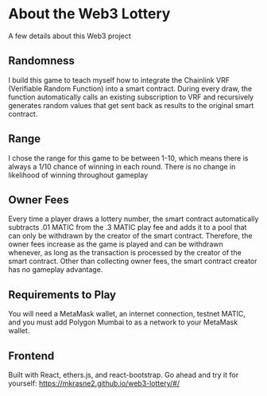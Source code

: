# About the Web3 Lottery

A few details about this Web3 project

## Randomness

I build this game to teach myself how to integrate the Chainlink VRF (Verifiable Random Function) into a smart contract. During every draw, the function automatically calls an existing subscription to VRF and recursively generates random values that get sent back as results to the original smart contract.

## Range

I chose the range for this game to be between 1-10, which means there is always a 1/10 chance of winning in each round. There is no change in likelihood of winning throughout gameplay

## Owner Fees

Every time a player draws a lottery number, the smart contract automatically subtracts .01 MATIC from the .3 MATIC play fee and adds it to a pool that can only be withdrawn by the creator of the smart contract. Therefore, the owner fees increase as the game is played and can be withdrawn whenever, as long as the transaction is processed by the creator of the smart contract. Other than collecting owner fees, the smart contract creator has no gameplay advantage.

## Requirements to Play

You will need a MetaMask wallet, an internet connection, testnet MATIC, and you must add Polygon Mumbai to as a network to your MetaMask wallet.

## Frontend

Built with React, ethers.js, and react-bootstrap. Go ahead and try it for yourself: https://mkrasne2.github.io/web3-lottery/#/
